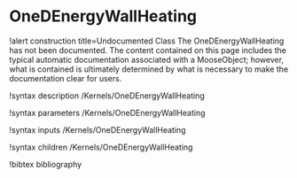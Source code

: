 <!-- MOOSE Documentation Stub: Remove this when content is added. -->

# OneDEnergyWallHeating

!alert construction title=Undocumented Class
The OneDEnergyWallHeating has not been documented. The content contained on this page includes the
typical automatic documentation associated with a MooseObject; however, what is contained is
ultimately determined by what is necessary to make the documentation clear for users.

!syntax description /Kernels/OneDEnergyWallHeating

!syntax parameters /Kernels/OneDEnergyWallHeating

!syntax inputs /Kernels/OneDEnergyWallHeating

!syntax children /Kernels/OneDEnergyWallHeating

!bibtex bibliography
